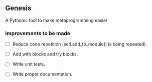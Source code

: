 ## Genesis
A Pythonic tool to make metaprogramming easier

###  Improvements to be made

- [ ] Reduce code repetition (self.add_to_module() is being repeated).
- [ ] Add with blocks and try blocks.
- [ ] Write unit tests.
- [ ] Write proper documentation.
 
